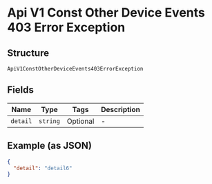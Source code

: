 
# Api V1 Const Other Device Events 403 Error Exception

## Structure

`ApiV1ConstOtherDeviceEvents403ErrorException`

## Fields

| Name | Type | Tags | Description |
|  --- | --- | --- | --- |
| `detail` | `string` | Optional | - |

## Example (as JSON)

```json
{
  "detail": "detail6"
}
```

